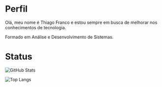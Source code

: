 # Perfil

Olá, meu nome é Thiago Franco e estou sempre em busca de melhorar nos conhecimentos de tecnologia. 

Formado em Análise e Desenvolvimento de Sistemas.


# Status 
![GitHub Stats](https://github-readme-stats.vercel.app/api?username=ThiagoPFranco&theme=transparent&bg_color=000&border_color=30A3DC&show_icons=true&icon_color=30A3DC&title_color=E94D5F&text_color=FFF)

![Top Langs](https://github-readme-stats-git-masterrstaa-rickstaa.vercel.app/api/top-langs/?username=ThiagoPFranco=compact&bg_color=000&border_color=30A3DC&title_color=E94D5F&text_color=FFF)